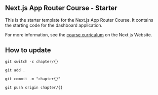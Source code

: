 ## Next.js App Router Course - Starter

This is the starter template for the Next.js App Router Course. It contains the starting code for the dashboard application.

For more information, see the [course curriculum](https://nextjs.org/learn) on the Next.js Website.

## How to update

```git
git switch -c chapter/{}

git add .

git commit -m "chapter{}"

git push origin chapter/{}
```

